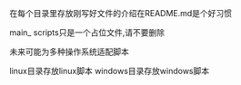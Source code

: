 


在每个目录里存放刚写好文件的介绍在README.md是个好习惯


main_ scripts只是一个占位文件,请不要删除


未来可能为多种操作系统适配脚本


linux目录存放linux脚本
windows目录存放windows脚本
